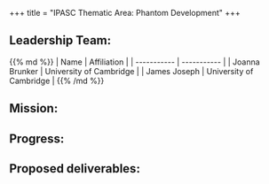 +++
title = "IPASC Thematic Area: Phantom Development"
+++

## Leadership Team:

<div class="consortium-table">
{{% md %}}
| Name 						| Affiliation 							|
| ----------- 				| ----------- 							|
| Joanna Brunker			| University of Cambridge 				|
| James Joseph				| University of Cambridge			 	|
{{% /md %}}
</div>

## Mission:

## Progress:

## Proposed deliverables:

